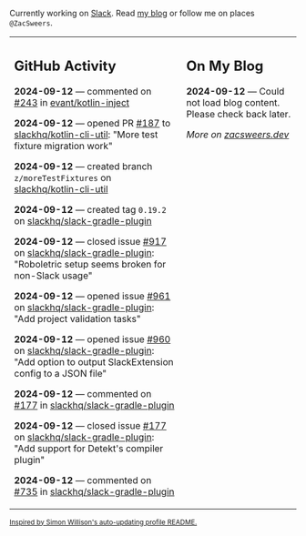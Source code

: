 Currently working on [Slack](https://slack.com/). Read [my blog](https://zacsweers.dev/) or follow me on places `@ZacSweers`.

<table><tr><td valign="top" width="60%">

## GitHub Activity
<!-- githubActivity starts -->
**2024-09-12** — commented on [#243](https://github.com/evant/kotlin-inject/issues/243#issuecomment-2347193145) in [evant/kotlin-inject](https://github.com/evant/kotlin-inject)

**2024-09-12** — opened PR [#187](https://github.com/slackhq/kotlin-cli-util/pull/187) to [slackhq/kotlin-cli-util](https://github.com/slackhq/kotlin-cli-util): "More test fixture migration work"

**2024-09-12** — created branch `z/moreTestFixtures` on [slackhq/kotlin-cli-util](https://github.com/slackhq/kotlin-cli-util)

**2024-09-12** — created tag `0.19.2` on [slackhq/slack-gradle-plugin](https://github.com/slackhq/slack-gradle-plugin)

**2024-09-12** — closed issue [#917](https://github.com/slackhq/slack-gradle-plugin/issues/917) on [slackhq/slack-gradle-plugin](https://github.com/slackhq/slack-gradle-plugin): "Roboletric setup seems broken for non-Slack usage"

**2024-09-12** — opened issue [#961](https://github.com/slackhq/slack-gradle-plugin/issues/961) on [slackhq/slack-gradle-plugin](https://github.com/slackhq/slack-gradle-plugin): "Add project validation tasks"

**2024-09-12** — opened issue [#960](https://github.com/slackhq/slack-gradle-plugin/issues/960) on [slackhq/slack-gradle-plugin](https://github.com/slackhq/slack-gradle-plugin): "Add option to output SlackExtension config to a JSON file"

**2024-09-12** — commented on [#177](https://github.com/slackhq/slack-gradle-plugin/issues/177#issuecomment-2346845005) in [slackhq/slack-gradle-plugin](https://github.com/slackhq/slack-gradle-plugin)

**2024-09-12** — closed issue [#177](https://github.com/slackhq/slack-gradle-plugin/issues/177) on [slackhq/slack-gradle-plugin](https://github.com/slackhq/slack-gradle-plugin): "Add support for Detekt's compiler plugin"

**2024-09-12** — commented on [#735](https://github.com/slackhq/slack-gradle-plugin/issues/735#issuecomment-2346842997) in [slackhq/slack-gradle-plugin](https://github.com/slackhq/slack-gradle-plugin)
<!-- githubActivity ends -->
</td><td valign="top" width="40%">

## On My Blog
<!-- blog starts -->
**2024-09-12** — Could not load blog content. Please check back later.
<!-- blog ends -->
_More on [zacsweers.dev](https://zacsweers.dev/)_
</td></tr></table>

<sub><a href="https://simonwillison.net/2020/Jul/10/self-updating-profile-readme/">Inspired by Simon Willison's auto-updating profile README.</a></sub>